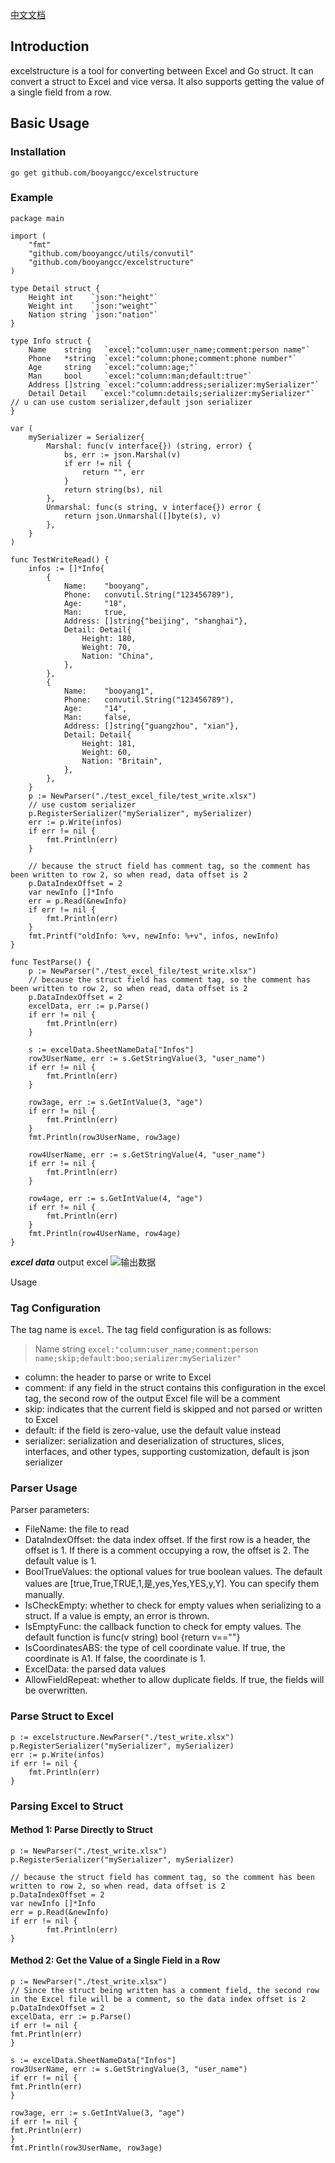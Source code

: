 [中文文档](https://github.com/booyangcc/excelstructure/blob/main/README_zh.md)

## Introduction

excelstructure is a tool for converting between Excel and Go struct. It can convert a struct to Excel and vice versa. It also supports getting the value of a single field from a row.

## Basic Usage

### Installation

`go get github.com/booyangcc/excelstructure`

### Example

```golang
package main

import (
	"fmt"
	"github.com/booyangcc/utils/convutil"
    "github.com/booyangcc/excelstructure"
)

type Detail struct {
	Height int    `json:"height"`
	Weight int    `json:"weight"`
	Nation string `json:"nation"`
}

type Info struct {
	Name    string   `excel:"column:user_name;comment:person name"`
	Phone   *string  `excel:"column:phone;comment:phone number"`
	Age     string   `excel:"column:age;"`
	Man     bool     `excel:"column:man;default:true"`
	Address []string `excel:"column:address;serializer:mySerializer"`
	Detail Detail   `excel:"column:details;serializer:mySerializer"` // u can use custom serializer,default json serializer
}

var (
	mySerializer = Serializer{
		Marshal: func(v interface{}) (string, error) {
			bs, err := json.Marshal(v)
			if err != nil {
				return "", err
			}
			return string(bs), nil
		},
		Unmarshal: func(s string, v interface{}) error {
			return json.Unmarshal([]byte(s), v)
		},
	}
)

func TestWriteRead() {
	infos := []*Info{
		{
			Name:    "booyang",
			Phone:   convutil.String("123456789"),
			Age:     "18",
			Man:     true,
			Address: []string{"beijing", "shanghai"},
			Detail: Detail{
				Height: 180,
				Weight: 70,
				Nation: "China",
			},
		},
		{
			Name:    "booyang1",
			Phone:   convutil.String("123456789"),
			Age:     "14",
			Man:     false,
			Address: []string{"guangzhou", "xian"},
			Detail: Detail{
				Height: 181,
				Weight: 60,
				Nation: "Britain",
			},
		},
	}
	p := NewParser("./test_excel_file/test_write.xlsx")
	// use custom serializer
	p.RegisterSerializer("mySerializer", mySerializer)
	err := p.Write(infos)
	if err != nil {
		fmt.Println(err)
	}

	// because the struct field has comment tag, so the comment has been written to row 2, so when read, data offset is 2
	p.DataIndexOffset = 2
	var newInfo []*Info
	err = p.Read(&newInfo)
	if err != nil {
		fmt.Println(err)
	}
	fmt.Printf("oldInfo: %+v, newInfo: %+v", infos, newInfo)
}

func TestParse() {
	p := NewParser("./test_excel_file/test_write.xlsx")
	// because the struct field has comment tag, so the comment has been written to row 2, so when read, data offset is 2
	p.DataIndexOffset = 2
	excelData, err := p.Parse()
	if err != nil {
		fmt.Println(err)
	}

	s := excelData.SheetNameData["Infos"]
	row3UserName, err := s.GetStringValue(3, "user_name")
	if err != nil {
		fmt.Println(err)
	}

	row3age, err := s.GetIntValue(3, "age")
	if err != nil {
		fmt.Println(err)
	}
	fmt.Println(row3UserName, row3age)

	row4UserName, err := s.GetStringValue(4, "user_name")
	if err != nil {
		fmt.Println(err)
	}

	row4age, err := s.GetIntValue(4, "age")
	if err != nil {
		fmt.Println(err)
	}
	fmt.Println(row4UserName, row4age)
}

```
***excel data*** output excel
![输出数据](./imgs/test_write.png)

Usage
### Tag Configuration
The tag name is `excel`. The tag field configuration is as follows:
> Name string `excel:"column:user_name;comment:person name;skip;default:boo;serializer:mySerializer"`
- column: the header to parse or write to Excel
- comment: if any field in the struct contains this configuration in the excel tag, the second row of the output Excel file will be a comment
- skip: indicates that the current field is skipped and not parsed or written to Excel
- default: if the field is zero-value, use the default value instead
- serializer: serialization and deserialization of structures, slices, interfaces, and other types, supporting customization, default is json serializer

### Parser Usage
Parser parameters:
- FileName: the file to read
- DataIndexOffset: the data index offset. If the first row is a header, the offset is 1. If there is a comment occupying a row, the offset is 2. The default value is 1.
- BoolTrueValues: the optional values for true boolean values. The default values are [true,True,TRUE,1,是,yes,Yes,YES,y,Y]. You can specify them manually.
- IsCheckEmpty: whether to check for empty values when serializing to a struct. If a value is empty, an error is thrown.
- IsEmptyFunc: the callback function to check for empty values. The default function is func(v string) bool {return v==""}
- IsCoordinatesABS: the type of cell coordinate value. If true, the coordinate is A1. If false, the coordinate is 1.
- ExcelData: the parsed data values
- AllowFieldRepeat: whether to allow duplicate fields. If true, the fields will be overwritten.
### Parse Struct to Excel
```golang
p := excelstructure.NewParser("./test_write.xlsx")
p.RegisterSerializer("mySerializer", mySerializer)
err := p.Write(infos)  
if err != nil {  
    fmt.Println(err)  
}  
```
### Parsing Excel to Struct
#### Method 1: Parse Directly to Struct
```golang
p := NewParser("./test_write.xlsx")  
p.RegisterSerializer("mySerializer", mySerializer)

// because the struct field has comment tag, so the comment has been written to row 2, so when read, data offset is 2
p.DataIndexOffset = 2
var newInfo []*Info
err = p.Read(&newInfo)
if err != nil {
        fmt.Println(err)
}
```
#### Method 2: Get the Value of a Single Field in a Row
```golang
p := NewParser("./test_write.xlsx")
// Since the struct being written has a comment field, the second row in the Excel file will be a comment, so the data index offset is 2
p.DataIndexOffset = 2  
excelData, err := p.Parse()  
if err != nil {  
fmt.Println(err)  
}  
  
s := excelData.SheetNameData["Infos"]  
row3UserName, err := s.GetStringValue(3, "user_name")  
if err != nil {  
fmt.Println(err)  
}  
  
row3age, err := s.GetIntValue(3, "age")  
if err != nil {  
fmt.Println(err)  
}  
fmt.Println(row3UserName, row3age)
```





